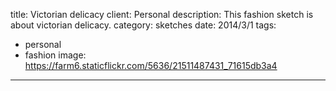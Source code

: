 title: Victorian delicacy
client: Personal
description: This fashion sketch is about victorian delicacy.
category: sketches
date: 2014/3/1
tags: 
- personal
- fashion
image: https://farm6.staticflickr.com/5636/21511487431_71615db3a4
---

